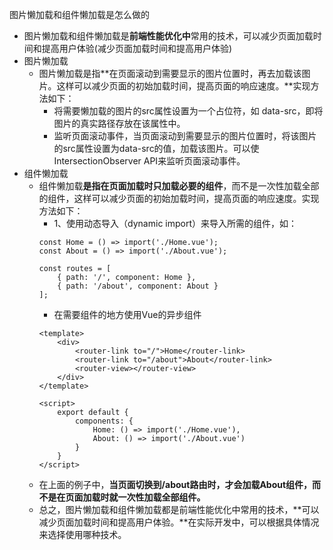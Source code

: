 图片懒加载和组件懒加载是怎么做的
- 图片懒加载和组件懒加载是**前端性能优化中**常用的技术，可以减少页面加载时间和提高用户体验(减少页面加载时间和提高用户体验)
- 图片懒加载
    - 图片懒加载是指**在页面滚动到需要显示的图片位置时，再去加载该图片。这样可以减少页面的初始加载时间，提高页面的响应速度。**实现方法如下：
        - 将需要懒加载的图片的src属性设置为一个占位符，如 data-src，即将图片的真实路径存放在该属性中。
        - 监听页面滚动事件，当页面滚动到需要显示的图片位置时，将该图片的src属性设置为data-src的值，加载该图片。可以使IntersectionObserver API来监听页面滚动事件。
- 组件懒加载
    - 组件懒加载**是指在页面加载时只加载必要的组件**，而不是一次性加载全部的组件，这样可以减少页面的初始加载时间，提高页面的响应速度。实现方法如下：
        - 1、使用动态导入（dynamic import）来导入所需的组件，如：
        ```
        const Home = () => import('./Home.vue');
        const About = () => import('./About.vue');

        const routes = [
            { path: '/', component: Home },
            { path: '/about', component: About }
        ];
        ```
        - 在需要组件的地方使用Vue的异步组件
        ```
        <template>
            <div>
                <router-link to="/">Home</router-link>
                <router-link to="/about">About</router-link>
                <router-view></router-view>
            </div>
        </template>

        <script>
            export default {
                components: {
                    Home: () => import('./Home.vue'),
                    About: () => import('./About.vue')
                }
            }
        </script>
        ``` 
    - 在上面的例子中，**当页面切换到/about路由时，才会加载About组件，而不是在页面加载时就一次性加载全部组件。**
    - 总之，图片懒加载和组件懒加载都是前端性能优化中常用的技术，**可以减少页面加载时间和提高用户体验。**在实际开发中，可以根据具体情况来选择使用哪种技术。